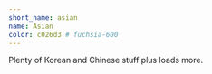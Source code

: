 ```yaml
---
short_name: asian
name: Asian
color: c026d3 # fuchsia-600
---
```

Plenty of Korean and Chinese stuff plus loads more.